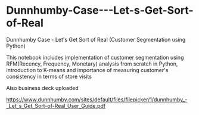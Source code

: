 # Dunnhumby-Case---Let-s-Get-Sort-of-Real
Dunnhumby Case - Let's Get Sort of Real (Customer Segmentation using Python)


This notebook includes implementation of customer segmentation using RFM(Recency, Frequency, Monetary) analysis from scratch in Python, introduction to K-means and importance of measuring customer's consistency in terms of store visits

Also business deck uploaded


https://www.dunnhumby.com/sites/default/files/filepicker/1/dunnhumby_-_Let_s_Get_Sort-of-Real_User_Guide.pdf
